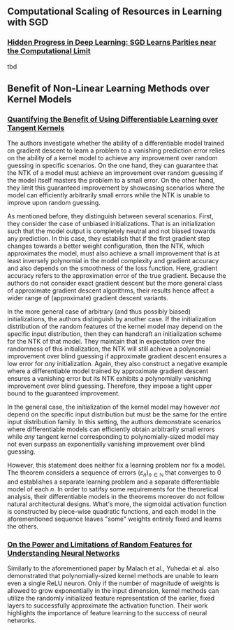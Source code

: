 ## Computational Scaling of Resources in Learning with SGD  
### [Hidden Progress in Deep Learning: SGD Learns Parities near the Computational Limit](https://proceedings.neurips.cc/paper_files/paper/2022/file/884baf65392170763b27c914087bde01-Paper-Conference.pdf)
tbd

## Benefit of Non-Linear Learning Methods over Kernel Models
### [Quantifying the Benefit of Using Differentiable Learning over Tangent Kernels](https://proceedings.mlr.press/v139/malach21a/malach21a-supp.pdf)
The authors investigate whether the ability of a differentiable model trained on gradient descent to learn a problem to a vanishing prediction error relies on the ability of a kernel model to achieve any improvement over random guessing in specific scenarios.
On the one hand, they can guarantee that the NTK of a model must achieve an improvement over random guessing if the model itself masters the problem to a small error.
On the other hand, they limit this guaranteed improvement by showcasing scenarios where the model can efficiently arbitrarily small errors while the NTK is unable to improve upon random guessing.

As mentioned before, they distinguish between several scenarios. First, they consider the case of unbiased initializations. That is an initialization such that the model output is completely neutral and not biased towards any prediction. In this case, they establish that if the first gradient step changes towards a better weight configuration, then the NTK, which approximates the model, must also achieve a small improvement that is at least inversely polynomial in the model complexity and gradient accuracy and also depends on the smoothness of the loss function.
Here, gradient accuracy refers to the approximation error of the true gradient. Because the authors do not consider exact gradient descent but the more general class of approximate gradient descent algorithms, their results hence affect a wider range of (approximate) gradient descent variants.

In the more general case of arbitrary (and thus possibly biased) initializations, the authors distinguish by another case. If the initialization distribution of the random features of the kernel model may depend on the specific input distribution, then they can handcraft an initialization scheme for the NTK of that model. They maintain that in expectation over the randomness of this initialization, the NTK will still achieve a polynomial improvement over blind guessing if approximate gradient descent ensures a low error for *any* initialization.
Again, they also construct a negative example where a differentiable model trained by approximate gradient descent ensures a vanishing error but its NTK exhibits a polynomially vanishing improvement over blind guessing. Therefore, they impose a tight upper bound to the guaranteed improvement. 

In the general case, the initialization of the kernel model may however *not* depend on the specific input distribution but must be the same for the entire input distribution family. In this setting, the authors demonstrate scenarios where differentiable models can efficiently obtain arbitrarily small errors while *any* tangent kernel corresponding to polynomially-sized model may not even surpass an exponentially vanishing improvement over blind guessing.

However, this statement does neither fix a learning problem nor fix a model. The theorem considers a sequence of errors $(\varepsilon_n)_{n\in\mathbb{N}}$ that converges to 0 and establishes a separate learning problem and a separate differentiable model of each $n$. In order to satifsy some requirements for the theoretical analysis, their differentiable models in the theorems moreover do not follow natural architectural designs. What's more, the sigmoidal activation function is constructed by piece-wise quadratic functions, and each model in the aforementioned sequence leaves "some" weights entirely fixed and learns the others.

### [On the Power and Limitations of Random Features for Understanding Neural Networks](https://proceedings.neurips.cc/paper_files/paper/2019/file/5481b2f34a74e427a2818014b8e103b0-Paper.pdf)
Similarly to the aforementioned paper by Malach et al., Yuhedai et al. also demonstrated that polynomially-sized kernel methods are unable to learn even a single ReLU neuron. 
Only if the number of magnitude of weights is allowed to grow exponentially in the input dimension, kernel methods can utilize the randomly initialized feature representation of the earlier, fixed layers to successfully approximate the activation function. Their work highlights the importance of feature learning to the success of neural networks.
